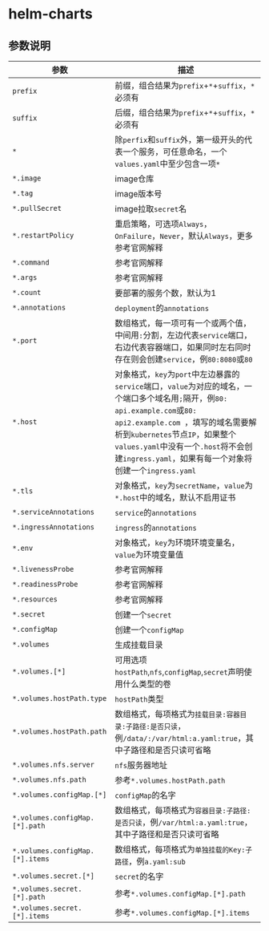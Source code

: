 # helm-charts

## 参数说明

| 参数                              | 描述                                       |
| ------------------------------- | ---------------------------------------- |
| `prefix`                        | 前缀，组合结果为`prefix`+`*`+`suffix`，`*`必须有     |
| `suffix`                        | 后缀，组合结果为`prefix`+`*`+`suffix`，`*`必须有     |
| `*`                             | 除`perfix`和`suffix`外，第一级开头的代表一个服务，可任意命名，一个`values.yaml`中至少包含一项`*` |
| `*.image`                       | image仓库                                  |
| `*.tag`                         | image版本号                                 |
| `*.pullSecret`                  | image拉取`secret`名                         |
| `*.restartPolicy`               | 重启策略，可选项`Always`，` OnFailure`，`Never`，默认`Always`，更多参考官网解释 |
| `*.command`                     | 参考官网解释                                   |
| `*.args`                        | 参考官网解释                                   |
| `*.count`                       | 要部署的服务个数，默认为1                            |
| `*.annotations`                 | `deployment`的`annotations`               |
| `*.port`                        | 数组格式，每一项可有一个或两个值，中间用`:`分割，左边代表`service`端口，右边代表容器端口，如果同时左右同时存在则会创建`service`，例`80:8080`或`80` |
| `*.host`                        | 对象格式，`key`为`port`中左边暴露的`service`端口，`value`为对应的域名，一个端口多个域名用`;`隔开，例`80: api.example.com`或`80: api2.example.com `，填写的域名需要解析到`kubernetes`节点`IP`，如果整个`values.yaml`中没有一个`.host`将不会创建`ingress.yaml`，如果有每一个对象将创建一个`ingress.yaml` |
| `*.tls`                         | 对象格式，`key`为`secretName`，`value`为`*.host`中的域名，默认不启用证书 |
| `*.serviceAnnotations`          | `service`的`annotations`                  |
| `*.ingressAnnotations`          | `ingress`的`annotations`                  |
| `*.env`                         | 对象格式，`key`为环境环境变量名，`value`为环境变量值         |
| `*.livenessProbe`               | 参考官网解释                                   |
| `*.readinessProbe`              | 参考官网解释                                   |
| `*.resources`                   | 参考官网解释                                   |
| `*.secret`                      | 创建一个`secret`                             |
| `*.configMap`                   | 创建一个`configMap`                          |
| `*.volumes`                     | 生成挂载目录                                   |
| `*.volumes.[*]`                 | 可用选项`hostPath`,`nfs`,`configMap`,`secret`声明使用什么类型的卷 |
| `*.volumes.hostPath.type`       | `hostPath`类型                             |
| `*.volumes.hostPath.path`       | 数组格式，每项格式为`挂载目录:容器目录:子路径:是否只读`，例`/data/:/var/html:a.yaml:true`，其中子路径和是否只读可省略 |
| `*.volumes.nfs.server`          | `nfs`服务器地址                               |
| `*.volumes.nfs.path`            | 参考`*.volumes.hostPath.path`              |
| `*.volumes.configMap.[*]`       | `configMap`的名字                           |
| `*.volumes.configMap.[*].path`  | 数组格式，每项格式为`容器目录:子路径:是否只读`，例`/var/html:a.yaml:true`，其中子路径和是否只读可省略 |
| `*.volumes.configMap.[*].items` | 数组格式，每项格式为`单独挂载的Key:子路径`，例`a.yaml:sub`   |
| `*.volumes.secret.[*]`          | `secret`的名字                              |
| `*.volumes.secret.[*].path`     | 参考`*.volumes.configMap.[*].path`         |
| `*.volumes.secret.[*].items`    | 参考`*.volumes.configMap.[*].items`        |

